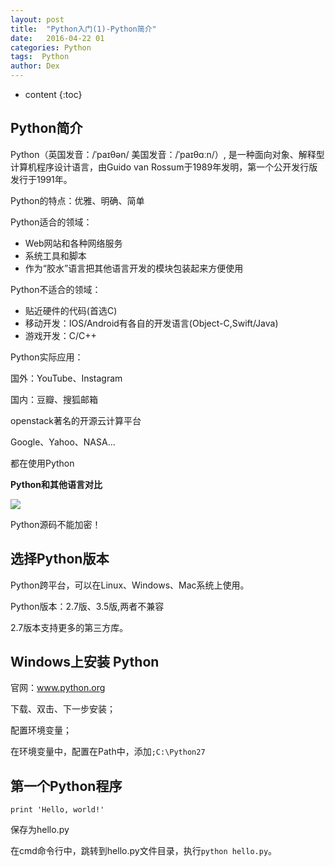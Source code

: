 ```yaml
---
layout: post
title:  "Python入门(1)-Python简介"
date:   2016-04-22 01
categories: Python
tags:  Python
author: Dex
---
```


* content
{:toc}







## Python简介 ##

Python（英国发音：/ˈpaɪθən/ 美国发音：/ˈpaɪθɑːn/）, 是一种面向对象、解释型计算机程序设计语言，由Guido van Rossum于1989年发明，第一个公开发行版发行于1991年。

Python的特点：优雅、明确、简单

Python适合的领域：

- Web网站和各种网络服务
- 系统工具和脚本
- 作为“胶水”语言把其他语言开发的模块包装起来方便使用

Python不适合的领域：

- 贴近硬件的代码(首选C)
- 移动开发：IOS/Android有各自的开发语言(Object-C,Swift/Java)
- 游戏开发：C/C++

Python实际应用：

国外：YouTube、Instagram

国内：豆瓣、搜狐邮箱

openstack著名的开源云计算平台

Google、Yahoo、NASA...

都在使用Python

**Python和其他语言对比**

![](http://7fvd6e.com1.z0.glb.clouddn.com/python%E5%AF%B9%E6%AF%94.jpg)

Python源码不能加密！

## 选择Python版本 ##

Python跨平台，可以在Linux、Windows、Mac系统上使用。

Python版本：2.7版、3.5版,两者不兼容

2.7版本支持更多的第三方库。

## Windows上安装 Python ##

官网：www.python.org

下载、双击、下一步安装；

配置环境变量；

在环境变量中，配置在Path中，添加`;C:\Python27`

## 第一个Python程序 ##

    print 'Hello, world!'

保存为hello.py

在cmd命令行中，跳转到hello.py文件目录，执行`python hello.py`。

